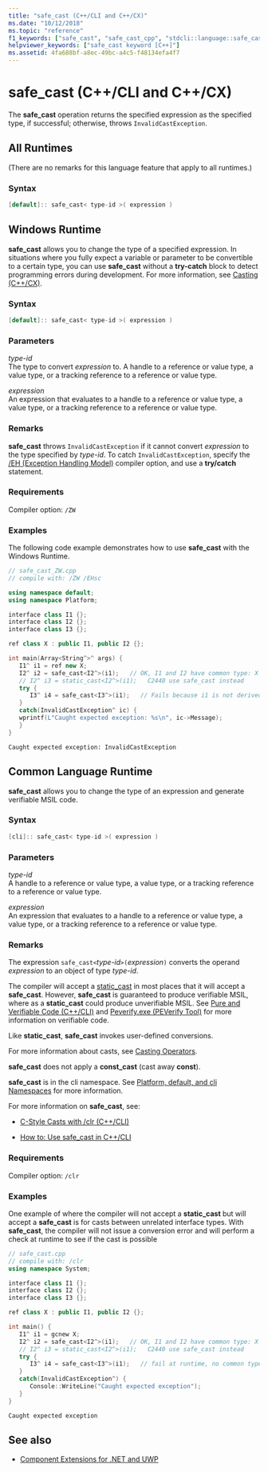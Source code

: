 ```yaml
---
title: "safe_cast (C++/CLI and C++/CX)"
ms.date: "10/12/2018"
ms.topic: "reference"
f1_keywords: ["safe_cast", "safe_cast_cpp", "stdcli::language::safe_cast"]
helpviewer_keywords: ["safe_cast keyword [C++]"]
ms.assetid: 4fa688bf-a8ec-49bc-a4c5-f48134efa4f7
---
```

# safe_cast (C++/CLI and C++/CX)

The **safe_cast** operation returns the specified expression as the specified type, if successful; otherwise, throws `InvalidCastException`.

## All Runtimes

(There are no remarks for this language feature that apply to all runtimes.)

### Syntax

```cpp
[default]:: safe_cast< type-id >( expression )
```

## Windows Runtime

**safe_cast** allows you to change the type of a specified expression. In situations where you fully expect a variable or parameter to be convertible to a certain type, you can use **safe_cast** without a **try-catch** block to detect programming errors during development. For more information, see [Casting (C++/CX)](https://msdn.microsoft.com/library/windows/apps/hh755802.aspx).

### Syntax

```cpp
[default]:: safe_cast< type-id >( expression )
```

### Parameters

*type-id*<br/>
The type to convert *expression* to. A handle to a reference or value type, a value type, or a tracking reference to a reference or value type.

*expression*<br/>
An expression that evaluates to a handle to a reference or value type, a value type, or a tracking reference to a reference or value type.

### Remarks

**safe_cast** throws `InvalidCastException` if it cannot convert *expression* to the type specified by *type-id*. To catch `InvalidCastException`, specify the [/EH (Exception Handling Model)](../build/reference/eh-exception-handling-model.md) compiler option, and use a **try/catch** statement.

### Requirements

Compiler option: `/ZW`

### Examples

The following code example demonstrates how to use **safe_cast** with the Windows Runtime.

```cpp
// safe_cast_ZW.cpp
// compile with: /ZW /EHsc

using namespace default;
using namespace Platform;

interface class I1 {};
interface class I2 {};
interface class I3 {};

ref class X : public I1, public I2 {};

int main(Array<String^>^ args) {
   I1^ i1 = ref new X;
   I2^ i2 = safe_cast<I2^>(i1);   // OK, I1 and I2 have common type: X
   // I2^ i3 = static_cast<I2^>(i1);   C2440 use safe_cast instead
   try {
      I3^ i4 = safe_cast<I3^>(i1);   // Fails because i1 is not derived from I3.
   }
   catch(InvalidCastException^ ic) {
   wprintf(L"Caught expected exception: %s\n", ic->Message);
   }
}
```

```Output
Caught expected exception: InvalidCastException
```

## Common Language Runtime

**safe_cast** allows you to change the type of an expression and generate verifiable MSIL code.

### Syntax

```cpp
[cli]:: safe_cast< type-id >( expression )
```

### Parameters

*type-id*<br/>
A handle to a reference or value type, a value type, or a tracking reference to a reference or value type.

*expression*<br/>
An expression that evaluates to a handle to a reference or value type, a value type, or a tracking reference to a reference or value type.

### Remarks

The expression `safe_cast<`*type-id*`>(`*expression*`)` converts the operand *expression* to an object of type *type-id*.

The compiler will accept a [static_cast](../cpp/static-cast-operator.md) in most places that it will accept a **safe_cast**.  However, **safe_cast** is guaranteed to produce verifiable MSIL, where as a **static_cast** could produce unverifiable MSIL.  See [Pure and Verifiable Code (C++/CLI)](../dotnet/pure-and-verifiable-code-cpp-cli.md) and [Peverify.exe (PEVerify Tool)](/dotnet/framework/tools/peverify-exe-peverify-tool) for more information on verifiable code.

Like **static_cast**, **safe_cast** invokes user-defined conversions.

For more information about casts, see [Casting Operators](../cpp/casting-operators.md).

**safe_cast** does not apply a **const_cast** (cast away **const**).

**safe_cast** is in the cli namespace.  See [Platform, default, and cli Namespaces](../windows/platform-default-and-cli-namespaces-cpp-component-extensions.md) for more information.

For more information on **safe_cast**, see:

- [C-Style Casts with /clr (C++/CLI)](../windows/c-style-casts-with-clr-cpp-cli.md)

- [How to: Use safe_cast in C++/CLI](../dotnet/how-to-use-safe-cast-in-cpp-cli.md)

### Requirements

Compiler option: `/clr`

### Examples

One example of where the compiler will not accept a **static_cast** but will accept a **safe_cast** is for casts between unrelated interface types.  With **safe_cast**, the compiler will not issue a conversion error and will perform a check at runtime to see if the cast is possible

```cpp
// safe_cast.cpp
// compile with: /clr
using namespace System;

interface class I1 {};
interface class I2 {};
interface class I3 {};

ref class X : public I1, public I2 {};

int main() {
   I1^ i1 = gcnew X;
   I2^ i2 = safe_cast<I2^>(i1);   // OK, I1 and I2 have common type: X
   // I2^ i3 = static_cast<I2^>(i1);   C2440 use safe_cast instead
   try {
      I3^ i4 = safe_cast<I3^>(i1);   // fail at runtime, no common type
   }
   catch(InvalidCastException^) {
      Console::WriteLine("Caught expected exception");
   }
}
```

```Output
Caught expected exception
```

## See also

- [Component Extensions for .NET and UWP](../windows/component-extensions-for-runtime-platforms.md)
